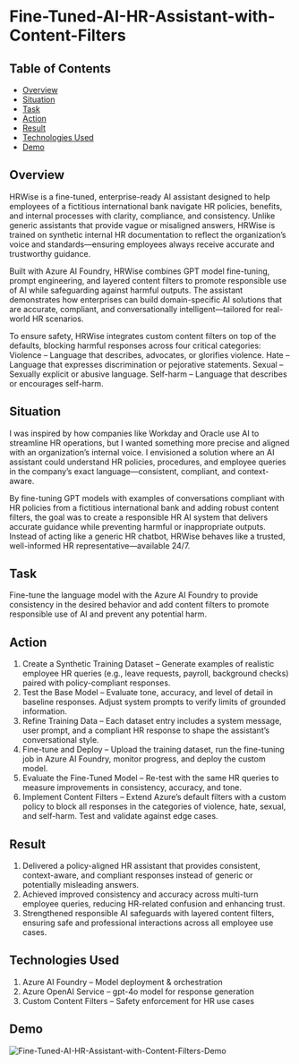 # Fine-Tuned-AI-HR-Assistant-with-Content-Filters

## Table of Contents

- [Overview](#overview)
- [Situation](#situation)
- [Task](#task)
- [Action](#action)
- [Result](#results)    
- [Technologies Used](#technologies-used)
- [Demo](#demo)  

## Overview

HRWise is a fine-tuned, enterprise-ready AI assistant designed to help employees of a fictitious international bank navigate HR policies, benefits, and internal processes with clarity, compliance, and consistency. Unlike generic assistants that provide vague or misaligned answers, HRWise is trained on synthetic internal HR documentation to reflect the organization’s voice and standards—ensuring employees always receive accurate and trustworthy guidance.

Built with Azure AI Foundry, HRWise combines GPT model fine-tuning, prompt engineering, and layered content filters to promote responsible use of AI while safeguarding against harmful outputs. The assistant demonstrates how enterprises can build domain-specific AI solutions that are accurate, compliant, and conversationally intelligent—tailored for real-world HR scenarios.

To ensure safety, HRWise integrates custom content filters on top of the defaults, blocking harmful responses across four critical categories:
Violence – Language that describes, advocates, or glorifies violence.
Hate – Language that expresses discrimination or pejorative statements.
Sexual – Sexually explicit or abusive language.
Self-harm – Language that describes or encourages self-harm.

## Situation

I was inspired by how companies like Workday and Oracle use AI to streamline HR operations, but I wanted something more precise and aligned with an organization’s internal voice. I envisioned a solution where an AI assistant could understand HR policies, procedures, and employee queries in the company’s exact language—consistent, compliant, and context-aware.

By fine-tuning GPT models with examples of conversations compliant with HR policies from a fictitious international bank and adding robust content filters, the goal was to create a responsible HR AI system that delivers accurate guidance while preventing harmful or inappropriate outputs. Instead of acting like a generic HR chatbot, HRWise behaves like a trusted, well-informed HR representative—available 24/7.

## Task 

Fine-tune the language model with the Azure AI Foundry to provide consistency in the desired behavior and add content filters to promote responsible use of AI and prevent any potential harm. 

## Action

1. Create a Synthetic Training Dataset – Generate examples of realistic employee HR queries (e.g., leave requests, payroll, background checks) paired with policy-compliant responses.
2. Test the Base Model – Evaluate tone, accuracy, and level of detail in baseline responses. Adjust system prompts to verify limits of grounded information.
3. Refine Training Data – Each dataset entry includes a system message, user prompt, and a compliant HR response to shape the assistant’s conversational style.
4. Fine-tune and Deploy – Upload the training dataset, run the fine-tuning job in Azure AI Foundry, monitor progress, and deploy the custom model.
5. Evaluate the Fine-Tuned Model – Re-test with the same HR queries to measure improvements in consistency, accuracy, and tone.
6. Implement Content Filters – Extend Azure’s default filters with a custom policy to block all responses in the categories of violence, hate, sexual, and self-harm. Test and validate against edge cases.

## Result

1. Delivered a policy-aligned HR assistant that provides consistent, context-aware, and compliant responses instead of generic or potentially misleading answers.
2. Achieved improved consistency and accuracy across multi-turn employee queries, reducing HR-related confusion and enhancing trust.
3. Strengthened responsible AI safeguards with layered content filters, ensuring safe and professional interactions across all employee use cases.

## Technologies Used

1. Azure AI Foundry – Model deployment & orchestration
2. Azure OpenAI Service – gpt-4o model for response generation
3. Custom Content Filters – Safety enforcement for HR use cases

## Demo

![Fine-Tuned-AI-HR-Assistant-with-Content-Filters-Demo](https://github.com/user-attachments/assets/e0aa9a84-38c5-4b21-8ad9-ded3ad8707c3)

